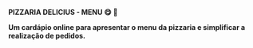 <b> PIZZARIA DELICIUS - MENU <b> :yum: 	:pizza:
  
Um cardápio online para apresentar o menu da pizzaria e simplificar a realização de pedidos.
